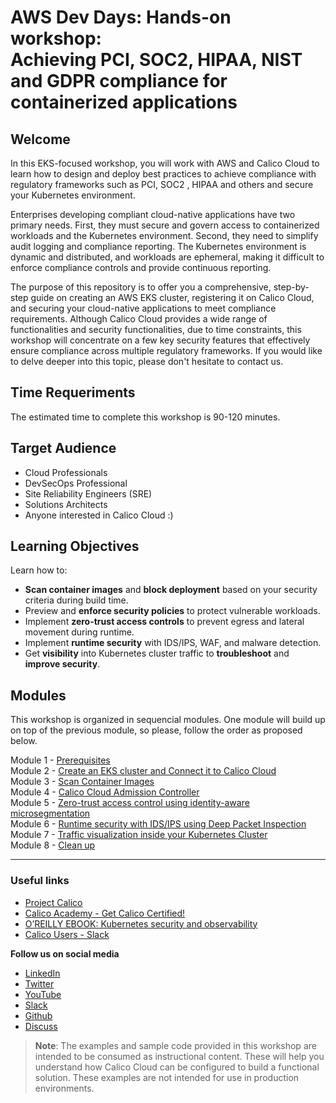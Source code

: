 # AWS Dev Days: Hands-on workshop: <br> Achieving PCI, SOC2, HIPAA, NIST and GDPR compliance for containerized applications

## Welcome

In this EKS-focused workshop, you will work with AWS and Calico Cloud to learn how to design and deploy best practices to achieve compliance with regulatory frameworks such as PCI, SOC2 , HIPAA and others and secure your Kubernetes environment. 

Enterprises developing compliant cloud-native applications have two primary needs. First, they must secure and govern access to containerized workloads and the Kubernetes environment. Second, they need to simplify audit logging and compliance reporting. The Kubernetes environment is dynamic and distributed, and workloads are ephemeral, making it difficult to enforce compliance controls and provide continuous reporting.

The purpose of this repository is to offer you a comprehensive, step-by-step guide on creating an AWS EKS cluster, registering it on Calico Cloud, and securing your cloud-native applications to meet compliance requirements. Although Calico Cloud provides a wide range of functionalities and security functionalities, due to time constraints, this workshop will concentrate on a few key security features that effectively ensure compliance across multiple regulatory frameworks. If you would like to delve deeper into this topic, please don't hesitate to contact us. 

## Time Requeriments

The estimated time to complete this workshop is 90-120 minutes.

## Target Audience

- Cloud Professionals
- DevSecOps Professional
- Site Reliability Engineers (SRE)
- Solutions Architects
- Anyone interested in Calico Cloud :)

## Learning Objectives

Learn how to:
- **Scan container images** and **block deployment** based on your security criteria during build time.
- Preview and **enforce security policies** to protect vulnerable workloads.
- Implement **zero-trust access controls** to prevent egress and lateral movement during runtime.
- Implement **runtime security** with IDS/IPS, WAF, and malware detection.
- Get **visibility** into Kubernetes cluster traffic to **troubleshoot** and **improve security**.

## Modules

This workshop is organized in sequencial modules. One module will build up on top of the previous module, so please, follow the order as proposed below.

Module 1 - [Prerequisites](/modules/module-1-prereq.md)  
Module 2 - [Create an EKS cluster and Connect it to Calico Cloud](/modules/module-2-create-eks.md)  
Module 3 - [Scan Container Images](/modules/module-3-scan-images.md)  
Module 4 - [Calico Cloud Admission Controller](/modules/module-4-admission-controller.md)  
Module 5 - [Zero-trust access control using identity-aware microsegmentation](/modules/module-5-zero-trust.md)  
Module 6 - [Runtime security with IDS/IPS using Deep Packet Inspection](/modules/module-6-runtime-sec.md)  
Module 7 - [Traffic visualization inside your Kubernetes Cluster](/modules/module-7-visibility.md)  
Module 8 - [Clean up](/modules/module-8-clean-up.md)  

--- 

### Useful links

- [Project Calico](https://www.tigera.io/project-calico/)
- [Calico Academy - Get Calico Certified!](https://academy.tigera.io/)
- [O’REILLY EBOOK: Kubernetes security and observability](https://www.tigera.io/lp/kubernetes-security-and-observability-ebook)
- [Calico Users - Slack](https://slack.projectcalico.org/)

**Follow us on social media**

- [LinkedIn](https://www.linkedin.com/company/tigera/)
- [Twitter](https://twitter.com/tigeraio)
- [YouTube](https://www.youtube.com/channel/UC8uN3yhpeBeerGNwDiQbcgw/)
- [Slack](https://calicousers.slack.com/)
- [Github](https://github.com/tigera-solutions/)
- [Discuss](https://discuss.projectcalico.tigera.io/)

> **Note**: The examples and sample code provided in this workshop are intended to be consumed as instructional content. These will help you understand how Calico Cloud can be configured to build a functional solution. These examples are not intended for use in production environments.


